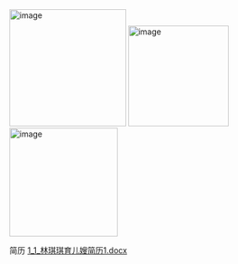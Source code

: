<img width="207" alt="image" src="https://github.com/user-attachments/assets/4f5d96a5-28aa-4dfd-aba5-d0494ed0c93a" />
<img width="178" alt="image" src="https://github.com/user-attachments/assets/fc9410ab-139a-45e0-8c0d-ee181d4ed8cf" />
<img width="192" alt="image" src="https://github.com/user-attachments/assets/fa309f5d-9727-40ae-9c71-7feddbdcf8ff" />

简历
[1_1_林琪琪育儿嫂简历1.docx](https://github.com/user-attachments/files/21024852/1_1_.1.docx)
